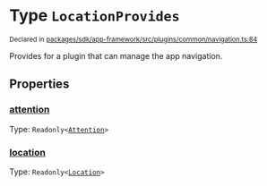 # Type `LocationProvides`
<sub>Declared in [packages/sdk/app-framework/src/plugins/common/navigation.ts:84](https://github.com/dxos/dxos/blob/516b7546a/packages/sdk/app-framework/src/plugins/common/navigation.ts#L84)</sub>


Provides for a plugin that can manage the app navigation.

## Properties
### [attention](https://github.com/dxos/dxos/blob/516b7546a/packages/sdk/app-framework/src/plugins/common/navigation.ts#L86)
Type: <code>Readonly&lt;[Attention](/api/@dxos/app-framework/types/Attention)&gt;</code>




### [location](https://github.com/dxos/dxos/blob/516b7546a/packages/sdk/app-framework/src/plugins/common/navigation.ts#L85)
Type: <code>Readonly&lt;[Location](/api/@dxos/app-framework/types/Location)&gt;</code>





